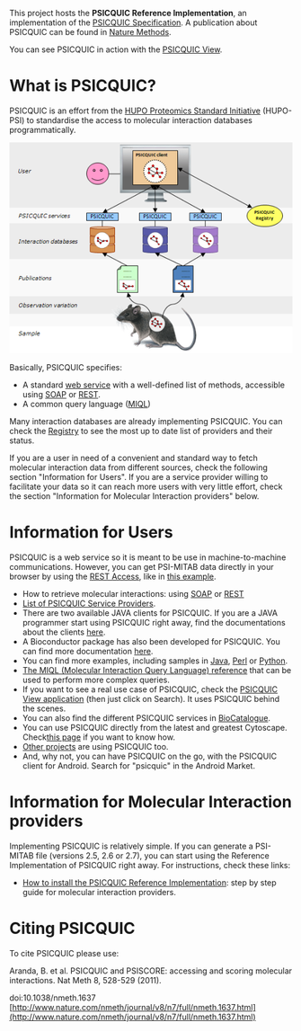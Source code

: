 This project hosts the **PSICQUIC Reference Implementation**, an implementation of the [PSICQUIC Specification](/PsicquicSpecification.md). A publication about PSICQUIC can be found in [Nature Methods](http://www.nature.com/nmeth/journal/v8/n7/full/nmeth.1637.html).

You can see PSICQUIC in action with the [PSICQUIC View](http://www.ebi.ac.uk/Tools/webservices/psicquic/view/).

# What is PSICQUIC?

PSICQUIC is an effort from the [HUPO Proteomics Standard Initiative](http://www.psidev.info/) (HUPO-PSI) to standardise the access to molecular interaction databases programmatically.

![psicquic architecture](/images/psicquic.png)

Basically, PSICQUIC specifies:

* A standard [web service](http://en.wikipedia.org/wiki/Web_service) with a well-defined list of methods, accessible using [SOAP](/PsicquicSpec_1_3_Soap.md) or [REST](/PsicquicSpec_1_3_Rest.md).
* A common query language ([MIQL](/MiqlDefinition.md)) 

Many interaction databases are already implementing PSICQUIC. You can check the [Registry](http://www.ebi.ac.uk/Tools/webservices/psicquic/registry/registry?action=STATUS) to see the most up to date list of providers and their status.

If you are a user in need of a convenient and standard way to fetch molecular interaction data from different sources, check the following section "Information for Users". If you are a service provider willing to facilitate your data so it can reach more users with very little effort, check the section "Information for Molecular Interaction providers" below.

# Information for Users

PSICQUIC is a web service so it is meant to be use in machine-to-machine communications. However, you can get PSI-MITAB data directly in your browser by using the [REST Access](RestAccess.md), like in [this example](http://www.ebi.ac.uk/Tools/webservices/psicquic/intact/webservices/current/search/query/brca2).

* How to retrieve molecular interactions: using [SOAP](PsicquicSpec_1_3_Soap.md) or [REST](PsicquicSpec_1_3_Rest.md)
* [List of PSICQUIC Service Providers](http://www.ebi.ac.uk/Tools/webservices/psicquic/registry/registry?action=STATUS).
* There are two available JAVA clients for PSICQUIC. If you are a JAVA programmer start using PSICQUIC right away, find the documentations about the clients [here](/JavaClient.md).
* A Bioconductor package has also been developed for PSICQUIC. You can find more documentation [here](http://www.bioconductor.org/packages/release/bioc/html/PSICQUIC.html).
* You can find more examples, including samples in [Java](/ClientCodeSample.md), [Perl](/PerlCodeSamples.md) or [Python](./PythonCodeSamples.md).
* [The MIQL (Molecular Interaction Query Language) reference](MiqlDefinition.md) that can be used to perform more complex queries. 
* If you want to see a real use case of PSICQUIC, check the [PSICQUIC View application](http://www.ebi.ac.uk/Tools/webservices/psicquic/view/) (then just click on Search). It uses PSICQUIC behind the scenes.
* You can also find the different PSICQUIC services in [BioCatalogue](http://www.biocatalogue.org/tags/psicquic).
* You can use PSICQUIC directly from the latest and greatest Cytoscape. Check[this page](/CytoscapeClient.md) if you want to know how.
* [Other projects](/WhoUsesPsicquic.md) are using PSICQUIC too.
* And, why not, you can have PSICQUIC on the go, with the PSICQUIC client for Android. Search for "psicquic" in the Android Market.

# Information for Molecular Interaction providers

Implementing PSICQUIC is relatively simple. If you can generate a PSI-MITAB file (versions 2.5, 2.6 or 2.7), you can start using the Reference Implementation of PSICQUIC right away. For instructions, check these links:

* [How to install the PSICQUIC Reference Implementation](/HowToInstallPsicquicSolr.md): step by step guide for molecular interaction providers. 

# Citing PSICQUIC

To cite PSICQUIC please use:

Aranda, B. et al. PSICQUIC and PSISCORE: accessing and scoring molecular interactions. Nat Meth 8, 528-529 (2011).

doi:10.1038/nmeth.1637 [http://www.nature.com/nmeth/journal/v8/n7/full/nmeth.1637.html](http://www.nature.com/nmeth/journal/v8/n7/full/nmeth.1637.html)

